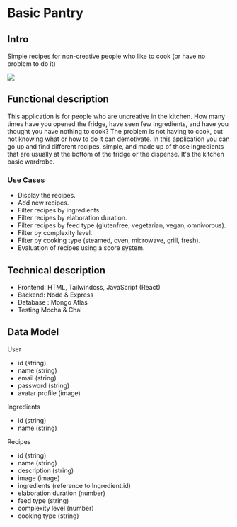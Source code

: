 # Basic Pantry

## Intro

Simple recipes for non-creative people who like to cook (or have no problem to do it)

![](https://media.giphy.com/media/v1.Y2lkPTc5MGI3NjExMnN4bWV2a2dhZ3RnYmJ4NWFpMTN2Yjl1Zmk0dmpnbHR5eTJrM3VkZSZlcD12MV9pbnRlcm5hbF9naWZfYnlfaWQmY3Q9Zw/R7eZuOTVtL7gc/giphy.gif)

## Functional description

This application is for people who are uncreative in the kitchen.
How many times have you opened the fridge, have seen few ingredients, and have you thought you have nothing to cook?
The problem is not having to cook, but not knowing what or how to do it can demotivate.
In this application you can go up and find different recipes, simple, and made up of those ingredients that are usually at the bottom of the fridge or the dispense.
It's the kitchen basic wardrobe.

### Use Cases
- Display the recipes.
- Add new recipes.
- Filter recipes by ingredients.
- Filter recipes by elaboration duration.
- Filter recipes by feed type (glutenfree, vegetarian, vegan, omnivorous).
- Filter by complexity level.
- Filter by cooking type (steamed, oven, microwave, grill, fresh).
- Evaluation of recipes using a score system.

## Technical description

- Frontend: HTML, Tailwindcss, JavaScript (React)
- Backend: Node & Express
- Database : Mongo Atlas
- Testing Mocha & Chai


## Data Model

User
* id (string)
* name (string)
* email (string)
* password (string)
* avatar profile (image)

Ingredients
* id (string)
* name (string)

Recipes
* id (string)
* name (string)
* description (string)
* image (image)
* ingredients (reference to Ingredient.id)
* elaboration duration (number)
* feed type (string)
* complexity level (number)
* cooking type (string)